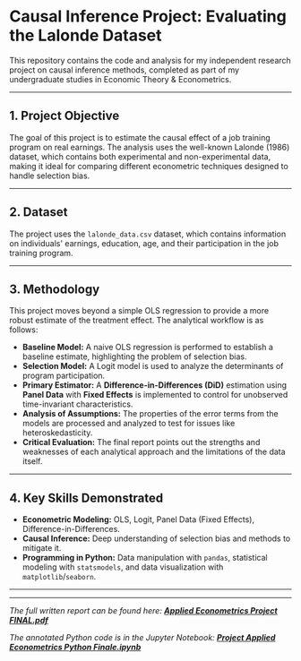 # Causal Inference Project: Evaluating the Lalonde Dataset

This repository contains the code and analysis for my independent research project on causal inference methods, completed as part of my undergraduate studies in Economic Theory & Econometrics.

---

## 1. Project Objective

The goal of this project is to estimate the causal effect of a job training program on real earnings. The analysis uses the well-known Lalonde (1986) dataset, which contains both experimental and non-experimental data, making it ideal for comparing different econometric techniques designed to handle selection bias.

---

## 2. Dataset

The project uses the `lalonde_data.csv` dataset, which contains information on individuals' earnings, education, age, and their participation in the job training program.

---

## 3. Methodology

This project moves beyond a simple OLS regression to provide a more robust estimate of the treatment effect. The analytical workflow is as follows:

* **Baseline Model:** A naive OLS regression is performed to establish a baseline estimate, highlighting the problem of selection bias.
* **Selection Model:** A Logit model is used to analyze the determinants of program participation.
* **Primary Estimator:** A **Difference-in-Differences (DiD)** estimation using **Panel Data** with **Fixed Effects** is implemented to control for unobserved time-invariant characteristics.
* **Analysis of Assumptions:** The properties of the error terms from the models are processed and analyzed to test for issues like heteroskedasticity.
* **Critical Evaluation:** The final report points out the strengths and weaknesses of each analytical approach and the limitations of the data itself.

---

## 4. Key Skills Demonstrated

* **Econometric Modeling:** OLS, Logit, Panel Data (Fixed Effects), Difference-in-Differences.
* **Causal Inference:** Deep understanding of selection bias and methods to mitigate it.
* **Programming in Python:** Data manipulation with `pandas`, statistical modeling with `statsmodels`, and data visualization with `matplotlib`/`seaborn`.

---

---

*The full written report can be found here: [**Applied Econometrics Project FINAL.pdf**](./Applied-Econometrics-Project-FINAL.pdf)*

*The annotated Python code is in the Jupyter Notebook: [**Project Applied Econometrics Python Finale.ipynb**](./Project-Applied-Econometrics-Python-Finale.ipynb)*
